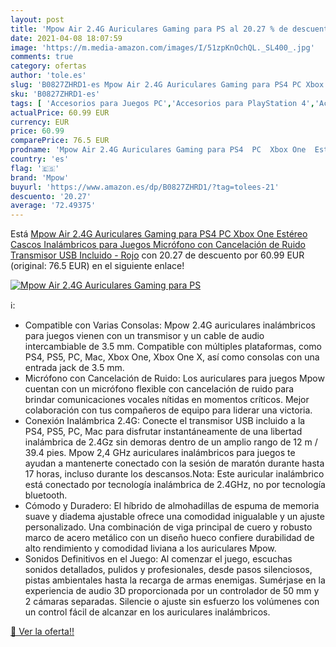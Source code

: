```yaml
---
layout: post
title: 'Mpow Air 2.4G Auriculares Gaming para PS al 20.27 % de descuento'
date: 2021-04-08 18:07:59
image: 'https://m.media-amazon.com/images/I/51zpKnOchQL._SL400_.jpg'
comments: true
category: ofertas
author: 'tole.es'
slug: 'B0827ZHRD1-es Mpow Air 2.4G Auriculares Gaming para PS4 PC Xbox One...'
sku: 'B0827ZHRD1-es'
tags: [ 'Accesorios para Juegos PC','Accesorios para PlayStation 4','Accesorios para Xbox 360','Accesorios para Xbox One','Auriculares gaming con micrófono para PlayStation 4','Hardware y juegos para PlayStation 4','Hardware y juegos para Xbox 360','Hardware y juegos para Xbox One','Juegos y Accesorios para PC','Sistemas precursores y micro consolas','Videojuegos','mpow','ps4','xbox', ]
actualPrice: 60.99 EUR
currency: EUR
price: 60.99
comparePrice: 76.5 EUR
prodname: 'Mpow Air 2.4G Auriculares Gaming para PS4  PC  Xbox One  Estéreo Cascos Inalámbricos para Juegos  Micrófono con Cancelación de Ruido Transmisor USB Incluido - Rojo'
country: 'es'
flag: '🇪🇸'
brand: 'Mpow'
buyurl: 'https://www.amazon.es/dp/B0827ZHRD1/?tag=tolees-21'
descuento: '20.27'
average: '72.49375'
---
```


Está [Mpow Air 2.4G Auriculares Gaming para PS4  PC  Xbox One  Estéreo Cascos Inalámbricos para Juegos  Micrófono con Cancelación de Ruido Transmisor USB Incluido - Rojo](https://www.amazon.es/dp/B0827ZHRD1/?tag=tolees-21) con 20.27 de descuento por 60.99 EUR (original: 76.5 EUR) en el siguiente enlace!

[![Mpow Air 2.4G Auriculares Gaming para PS](https://m.media-amazon.com/images/I/51zpKnOchQL._SL400_.jpg)](https://www.amazon.es/dp/B0827ZHRD1/?tag=tolees-21)

ℹ️:

- Compatible con Varias Consolas: Mpow 2.4G auriculares inalámbricos para juegos vienen con un transmisor y un cable de audio intercambiable de 3.5 mm. Compatible con múltiples plataformas, como PS4, PS5, PC, Mac, Xbox One, Xbox One X, así como consolas con una entrada jack de 3.5 mm.
- Micrófono con Cancelación de Ruido: Los auriculares para juegos Mpow cuentan con un micrófono flexible con cancelación de ruido para brindar comunicaciones vocales nítidas en momentos críticos. Mejor colaboración con tus compañeros de equipo para liderar una victoria.
- Conexión Inalámbrica 2.4G: Conecte el transmisor USB incluido a la PS4, PS5, PC, Mac para disfrutar instantáneamente de una libertad inalámbrica de 2.4Gz sin demoras dentro de un amplio rango de 12 m / 39.4 pies. Mpow 2,4 GHz auriculares inalámbricos para juegos te ayudan a mantenerte conectado con la sesión de maratón durante hasta 17 horas, incluso durante los descansos.Nota: Este auricular inalámbrico está conectado por tecnología inalámbrica de 2.4GHz, no por tecnología bluetooth.
- Cómodo y Duradero: El híbrido de almohadillas de espuma de memoria suave y diadema ajustable ofrece una comodidad inigualable y un ajuste personalizado. Una combinación de viga principal de cuero y robusto marco de acero metálico con un diseño hueco confiere durabilidad de alto rendimiento y comodidad liviana a los auriculares Mpow.
- Sonidos Definitivos en el Juego: Al comenzar el juego, escuchas sonidos detallados, pulidos y profesionales, desde pasos silenciosos, pistas ambientales hasta la recarga de armas enemigas. Sumérjase en la experiencia de audio 3D proporcionada por un controlador de 50 mm y 2 cámaras separadas. Silencie o ajuste sin esfuerzo los volúmenes con un control fácil de alcanzar en los auriculares inalámbricos.

[🛒 Ver la oferta!!](https://www.amazon.es/dp/B0827ZHRD1/?tag=tolees-21)
